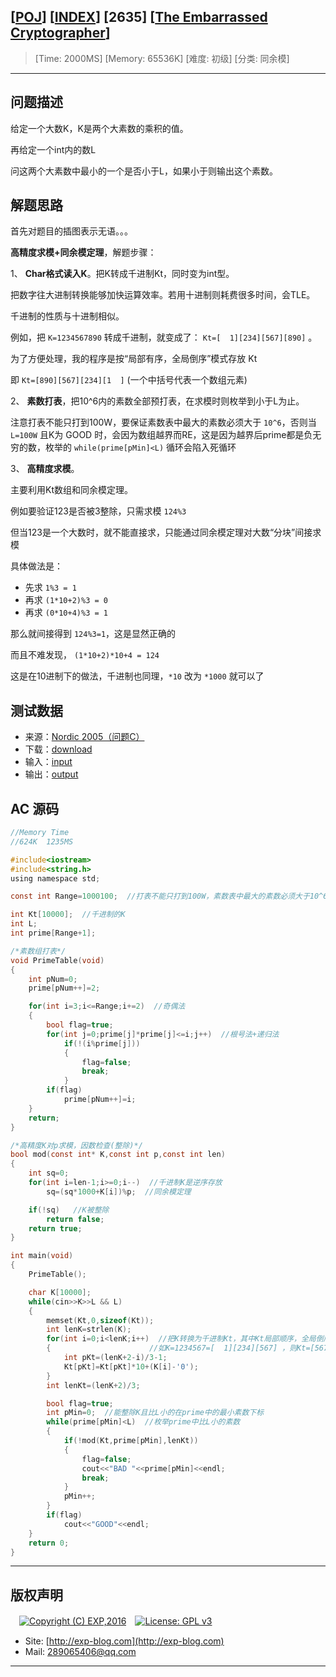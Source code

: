 ## [[POJ](http://poj.org/)] [[INDEX](https://github.com/lyy289065406/POJ-Solving-Reports)] [2635] [[The Embarrassed Cryptographer](http://poj.org/problem?id=2635)]

> [Time: 2000MS] [Memory: 65536K] [难度: 初级] [分类: 同余模]

------

## 问题描述

给定一个大数K，K是两个大素数的乘积的值。

再给定一个int内的数L

问这两个大素数中最小的一个是否小于L，如果小于则输出这个素数。


## 解题思路

首先对题目的插图表示无语。。。

**高精度求模+同余模定理**，解题步骤：

1、 **Char格式读入K**。把K转成千进制Kt，同时变为int型。

把数字往大进制转换能够加快运算效率。若用十进制则耗费很多时间，会TLE。

千进制的性质与十进制相似。

例如，把 `K=1234567890` 转成千进制，就变成了： `Kt=[  1][234][567][890]` 。

为了方便处理，我的程序是按“局部有序，全局倒序”模式存放 Kt

即 `Kt=[890][567][234][1  ]`  (一个中括号代表一个数组元素)

2、 **素数打表**，把10^6内的素数全部预打表，在求模时则枚举到小于L为止。

注意打表不能只打到100W，要保证素数表中最大的素数必须大于 `10^6`，否则当 `L=100W` 且K为 GOOD 时，会因为数组越界而RE，这是因为越界后prime都是负无穷的数，枚举的 `while(prime[pMin]<L)` 循环会陷入死循环

3、 **高精度求模**。

主要利用Kt数组和同余模定理。

例如要验证123是否被3整除，只需求模 `124%3`

但当123是一个大数时，就不能直接求，只能通过同余模定理对大数“分块”间接求模

具体做法是：

- 先求 `1%3 = 1`
- 再求 `(1*10+2)%3 = 0`
- 再求 `(0*10+4)%3 = 1`

那么就间接得到 `124%3=1`，这是显然正确的

而且不难发现， `(1*10+2)*10+4 = 124`

这是在10进制下的做法，千进制也同理，`*10` 改为 `*1000` 就可以了


## 测试数据

- 来源：[Nordic 2005（问题C）](http://ncpc.idi.ntnu.no/)
- 下载：[download](/reports/POJ2635-The%20Embarrassed%20Cryptographer/testdata.zip)
- 输入：[input](/reports/POJ2635-The%20Embarrassed%20Cryptographer/testdata/input.dat)
- 输出：[output](/reports/POJ2635-The%20Embarrassed%20Cryptographer/testdata/output.dat)


## AC 源码


```c
//Memory Time
//624K  1235MS 

#include<iostream>
#include<string.h>
using namespace std;

const int Range=1000100;  //打表不能只打到100W，素数表中最大的素数必须大于10^6

int Kt[10000];  //千进制的K
int L;
int prime[Range+1];

/*素数组打表*/
void PrimeTable(void)
{
	int pNum=0;
	prime[pNum++]=2;

	for(int i=3;i<=Range;i+=2)  //奇偶法
	{
		bool flag=true;
		for(int j=0;prime[j]*prime[j]<=i;j++)  //根号法+递归法
			if(!(i%prime[j]))
			{
				flag=false;
				break;
			}
		if(flag)
			prime[pNum++]=i;
	}
	return;
}

/*高精度K对p求模，因数检查(整除)*/
bool mod(const int* K,const int p,const int len)
{
	int sq=0;
	for(int i=len-1;i>=0;i--)  //千进制K是逆序存放
		sq=(sq*1000+K[i])%p;  //同余模定理

	if(!sq)   //K被整除
		return false;
	return true;
}

int main(void)
{
	PrimeTable();

	char K[10000];
	while(cin>>K>>L && L)
	{
		memset(Kt,0,sizeof(Kt));
		int lenK=strlen(K);
		for(int i=0;i<lenK;i++)  //把K转换为千进制Kt，其中Kt局部顺序，全局倒序
		{                      //如K=1234567=[  1][234][567] ，则Kt=[567][234][1  ]
			int pKt=(lenK+2-i)/3-1;
			Kt[pKt]=Kt[pKt]*10+(K[i]-'0');
		}
		int lenKt=(lenK+2)/3;

		bool flag=true;
		int pMin=0;  //能整除K且比L小的在prime中的最小素数下标
		while(prime[pMin]<L)  //枚举prime中比L小的素数
		{
			if(!mod(Kt,prime[pMin],lenKt))
			{
				flag=false;
				cout<<"BAD "<<prime[pMin]<<endl;
				break;
			}
			pMin++;
		}
		if(flag)
			cout<<"GOOD"<<endl;
	}
	return 0;
}
```

------

## 版权声明

　[![Copyright (C) EXP,2016](https://img.shields.io/badge/Copyright%20(C)-EXP%202016-blue.svg)](http://exp-blog.com)　[![License: GPL v3](https://img.shields.io/badge/License-GPL%20v3-blue.svg)](https://www.gnu.org/licenses/gpl-3.0)
  

- Site: [http://exp-blog.com](http://exp-blog.com) 
- Mail: <a href="mailto:289065406@qq.com?subject=[EXP's Github]%20Your%20Question%20（请写下您的疑问）&amp;body=What%20can%20I%20help%20you?%20（需要我提供什么帮助吗？）">289065406@qq.com</a>


------
